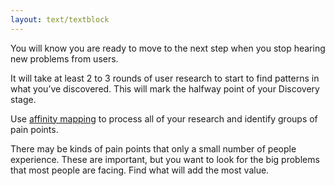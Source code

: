 ```yaml
---
layout: text/textblock
---
```


You will know you are ready to move to the next step when you stop hearing new problems from users.

It will take at least 2 to 3 rounds of user research to start to find patterns in what you’ve discovered. This will mark the halfway point of your Discovery stage.

Use [affinity mapping](/user-research/analysing-user-research/#affinity-mapping) to process all of your research and identify groups of pain points.

There may be kinds of pain points that only a small number of people experience. These are important, but you want to look for the big problems that most people are facing. Find what will add the most value.
